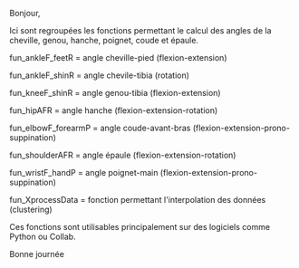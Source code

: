 Bonjour,

Ici sont regroupées les fonctions permettant le calcul des angles de la cheville, genou, hanche, poignet, coude et épaule.


fun_ankleF_feetR = angle cheville-pied (flexion-extension)

fun_ankleF_shinR = angle chevile-tibia (rotation)

fun_kneeF_shinR = angle genou-tibia (flexion-extension)

fun_hipAFR = angle hanche (flexion-extension-rotation)

fun_elbowF_forearmP = angle coude-avant-bras (flexion-extension-prono-suppination)

fun_shoulderAFR = angle épaule (flexion-extension-rotation)

fun_wristF_handP = angle poignet-main (flexion-extension-prono-suppination)


fun_XprocessData = fonction permettant l'interpolation des données (clustering)


Ces fonctions sont utilisables principalement sur des logiciels comme Python ou Collab. 

Bonne journée
